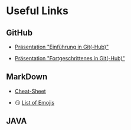# Useful Links

## GitHub

- [Präsentation "Einführung in Git(-Hub)"](https://docs.google.com/presentation/d/1CcJrfBZer-sNxg7leW6UvKjbexlPjSmiAAHfRJONaNM/edit?usp=sharing "Henris 1. Präsi")

- [Präsentation "Fortgeschrittenes in Git(-Hub)"](https://docs.google.com/presentation/d/18bI_mpbGnbtUDnJkaeWkIxeqehT_2uBLlOfyQU_-jDE/edit "Henris 2. Präsi")

## MarkDown

- [Cheat-Sheet](https://github.com/adam-p/markdown-here/wiki/Markdown-Cheatsheet "Activate Cheats")

- :smirk: [List of Emojis](https://gist.github.com/rxaviers/7360908 "Emojis")

## JAVA
